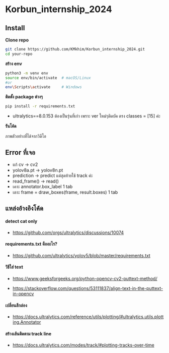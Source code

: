 # Korbun_internship_2024


## Install

**Clone repo**
```bash
git clone https://github.com/KMkhim/Korbun_internship_2024.git
cd your-repo
```
    
**สร้าง env**
```bash
python3 -m venv env
source env/bin/activate  # macOS/Linux
#or
env\Scripts\activate     # Windows
```
**ติดตั้ง package ต่างๆ**
```bash
pip install -r requirements.txt
```
- ultralytics==8.0.153 ต้องเป็นรุ่นที่เก่า เพราะ ver ใหม่ๆติดบัค ตรง classes = [15] ค่ะ

**รันโค้ด**

ภาพตัวอย่างที่ได้จากวิดีโอ


## Error ที่เจอ

- แก้ cv -> cv2
- yolov8a.pt -> yolov8n.pt
- prediction -> predict แต่สุดท้ายใช้ track ค่ะ
- read_frame() -> read()
- เคาะ annotator.box_label 1 tab
- เตาะ frame = draw_boxes(frame, result.boxes) 1 tab


## แหล่งอ้างอิงโค้ด

#### detect cat only
- https://github.com/orgs/ultralytics/discussions/10074

#### requirements.txt คืออะไร?
- https://github.com/ultralytics/yolov5/blob/master/requirements.txt

#### วิธีใส่ text
- https://www.geeksforgeeks.org/python-opencv-cv2-puttext-method/

- https://stackoverflow.com/questions/53111837/align-text-in-the-puttext-in-opencv

#### เปลี่ยนสีกล่อง
- https://docs.ultralytics.com/reference/utils/plotting/#ultralytics.utils.plotting.Annotator

#### สร้างเส้นติดตาม track line
- https://docs.ultralytics.com/modes/track/#plotting-tracks-over-time

